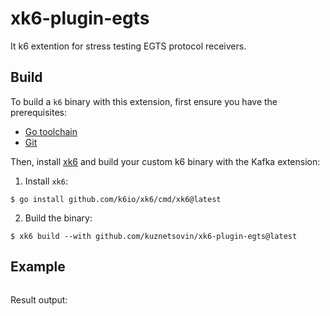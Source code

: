 # xk6-plugin-egts

It k6 extention for stress testing EGTS protocol receivers.

## Build

To build a `k6` binary with this extension, first ensure you have the prerequisites:

- [Go toolchain](https://go101.org/article/go-toolchain.html)
- [Git](https://git-scm.com/)

Then, install [xk6](https://github.com/k6io/xk6) and build your custom k6 binary with the Kafka extension:

1. Install `xk6`:
  ```shell
  $ go install github.com/k6io/xk6/cmd/xk6@latest
  ```

2. Build the binary:
  ```shell
  $ xk6 build --with github.com/kuznetsovin/xk6-plugin-egts@latest
  ```

## Example

```javascript
```

Result output:

```bash
```